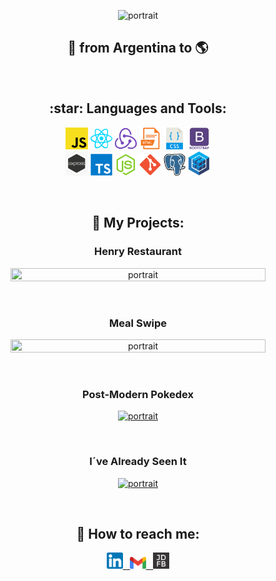 <p align="center">
  <img src="https://github.com/JDFBdev/JDFBdev/blob/main/Front%20animation.gif" width="90%" title="portrait">
</p>

<h2 align="center">
🚀 from Argentina to 🌎
</h2>

&nbsp;


<h2 align="center">
:star: Languages and Tools:
</h3>


<p align="center">
  <code><img width="7%" src="https://github.com/JDFBdev/JDFBdev/blob/main/icons/javaScript.png"></code>
  <code><img width="7%" src="https://github.com/JDFBdev/JDFBdev/blob/main/icons/react.png"></code>
  <code><img width="7%" src="https://github.com/JDFBdev/JDFBdev/blob/main/icons/redux.png"></code>
  <code><img width="7%" src="https://github.com/JDFBdev/JDFBdev/blob/main/icons/html.png"></code>
  <code><img width="7%" src="https://github.com/JDFBdev/JDFBdev/blob/main/icons/css.png"></code>
  <code><img width="7%" src="https://github.com/JDFBdev/JDFBdev/blob/main/icons/boostrap.png"></code>
  <br />
  <code><img width="7%" src="https://github.com/JDFBdev/JDFBdev/blob/main/icons/express.png"></code>
  <code><img width="7%" src="https://github.com/JDFBdev/JDFBdev/blob/main/icons/typescript.png"></code>
  <code><img width="7%" src="https://github.com/JDFBdev/JDFBdev/blob/main/icons/node.png"></code>
  <code><img width="7%" src="https://github.com/JDFBdev/JDFBdev/blob/main/icons/git.png"></code>
  <code><img width="7%" src="https://github.com/JDFBdev/JDFBdev/blob/main/icons/postgresql.png"></code>
  <code><img width="7%" src="https://github.com/JDFBdev/JDFBdev/blob/main/icons/sequelize.jpg"></code>
  <br />  
</p>

&nbsp;

<h2 align="center">
📌 My Projects:
</h3>

<h3 align="center">Henry Restaurant</h4>

<p align="center">
  <a href='https://www.linkedin.com/feed/update/urn:li:activity:6897664671508152320/' >
    <img src="https://github.com/JDFBdev/JDFBdev/blob/main/Henry%20Restaurant/restaurantegif.gif" width="90%" height="70%" title="portrait">
   <a/>
</p>

&nbsp;

<h3 align="center">Meal Swipe</h4>

<p align="center">
   <a href='https://mealswipe.vercel.app/' >
      <img src="https://github.com/JDFBdev/JDFBdev/blob/main/Recipe%20Proyect/recipe.gif" width="90%" height="70%" title="portrait">
   </a>
</p>

&nbsp;

<h3 align="center">Post-Modern Pokedex</h4>

<p align="center">
  <a href='https://post-modern-pokedex.vercel.app/' >
    <img src="https://github.com/JDFBdev/JDFBdev/blob/main/Post-Modern-Pokedex/PokeGif.gif" width="90%" title="portrait">
  </a>
</p>

&nbsp;

<h3 align="center">I´ve Already Seen It</h4>

<p align="center">
  <a href='https://ivealreadyseenit.vercel.app/' >
    <img src="https://github.com/JDFBdev/JDFBdev/blob/main/I%C2%B4ve%20Already%20Seen%20It/Mi%20video.gif" width="90%" title="portrait">
  </a>
</p>

&nbsp;

<h2 align="center">
📎 How to reach me:
</h3>

<p align="center">
  <a href="https://www.linkedin.com/in/JDFBdev" ><img width="5%" src="https://github.com/JDFBdev/JDFBdev/blob/main/icons/linkedin.png"> &nbsp;
  <a href="mailto:JDFBdeveloper@gmail.com" ><img width="5%" height="6%" src="https://github.com/JDFBdev/JDFBdev/blob/main/icons/gmail.png"> &nbsp;
  <a href="https://jdfb-portfolio.vercel.app/" ><img width="5%" height="6%" src="https://github.com/JDFBdev/JDFBdev/blob/main/icons/JDFB.png">
</p>

